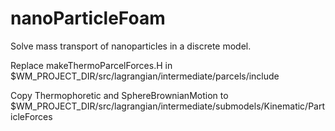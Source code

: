 # nanoParticleFoam

Solve mass transport of nanoparticles in a discrete model.

Replace makeThermoParcelForces.H in $WM_PROJECT_DIR/src/lagrangian/intermediate/parcels/include

Copy Thermophoretic and SphereBrownianMotion to $WM_PROJECT_DIR/src/lagrangian/intermediate/submodels/Kinematic/ParticleForces

